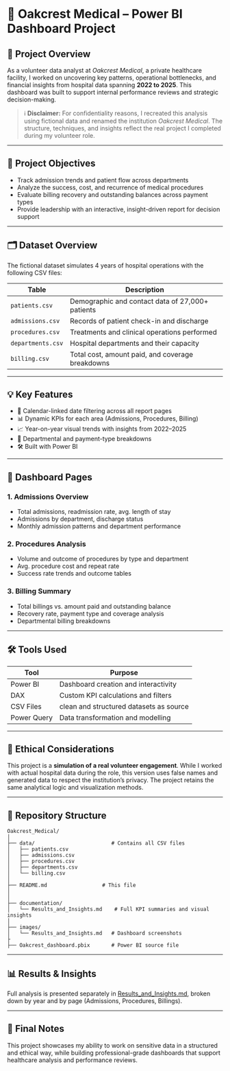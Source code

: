 # 🏥 Oakcrest Medical – Power BI Dashboard Project

## 📌 Project Overview

As a volunteer data analyst at *Oakcrest Medical*, a private healthcare facility, I worked on uncovering key patterns, operational bottlenecks, and financial insights from hospital data spanning **2022 to 2025**. This dashboard was built to support internal performance reviews and strategic decision-making.

> ℹ️ **Disclaimer:** For confidentiality reasons, I recreated this analysis using fictional data and renamed the institution *Oakcrest Medical*. The structure, techniques, and insights reflect the real project I completed during my volunteer role.

---

## 🎯 Project Objectives

- Track admission trends and patient flow across departments  
- Analyze the success, cost, and recurrence of medical procedures  
- Evaluate billing recovery and outstanding balances across payment types  
- Provide leadership with an interactive, insight-driven report for decision support  

---

## 🗂️ Dataset Overview

The fictional dataset simulates 4 years of hospital operations with the following CSV files:

| Table         | Description |
|---------------|-------------|
| `patients.csv`     | Demographic and contact data of 27,000+ patients |
| `admissions.csv`   | Records of patient check-in and discharge |
| `procedures.csv`   | Treatments and clinical operations performed |
| `departments.csv`  | Hospital departments and their capacity |
| `billing.csv`      | Total cost, amount paid, and coverage breakdowns |

---

## 💡 Key Features

- 🔄 Calendar-linked date filtering across all report pages  
- 📊 Dynamic KPIs for each area (Admissions, Procedures, Billing)  
- 📈 Year-on-year visual trends with insights from 2022–2025  
- 📌 Departmental and payment-type breakdowns  
- 🛠️ Built with Power BI  

---

## 📌 Dashboard Pages

### 1. Admissions Overview
- Total admissions, readmission rate, avg. length of stay  
- Admissions by department, discharge status  
- Monthly admission patterns and department performance

### 2. Procedures Analysis
- Volume and outcome of procedures by type and department  
- Avg. procedure cost and repeat rate  
- Success rate trends and outcome tables

### 3. Billing Summary
- Total billings vs. amount paid and outstanding balance  
- Recovery rate, payment type and coverage analysis  
- Departmental billing breakdowns

---

## 🛠️ Tools Used

| Tool       | Purpose                       |
|------------|-------------------------------|
| Power BI   | Dashboard creation and interactivity |
| DAX        | Custom KPI calculations and filters |
| CSV Files  | clean and structured datasets as source|
| Power Query| Data transformation and modelling |                                        |
---

## 🔐 Ethical Considerations

This project is a **simulation of a real volunteer engagement**. While I worked with actual hospital data during the role, this version uses false names and generated data to respect the institution’s privacy. The project retains the same analytical logic and visualization methods.

---

## 📁 Repository Structure

```
Oakcrest_Medical/
│
├── data/                         # Contains all CSV files
│   ├── patients.csv
│   ├── admissions.csv
│   ├── procedures.csv
│   ├── departments.csv
│   └── billing.csv
│
├── README.md                  # This file
│                  
│
├── documentation/
│   └── Results_and_Insights.md    # Full KPI summaries and visual insights
│
├── images/                     
│   └── Results_and_Insights.md   # Dashboard screenshots 
├
├── Oakcrest_dashboard.pbix       # Power BI source file
```

---

## 📊 Results & Insights

Full analysis is presented separately in [Results_and_Insights.md](../OakcrestMedical_Insights/Results_and_Insights.md), broken down by year and by page (Admissions, Procedures, Billings).

---

## 📌 Final Notes

This project showcases my ability to work on sensitive data in a structured and ethical way, while building professional-grade dashboards that support healthcare analysis and performance reviews.
